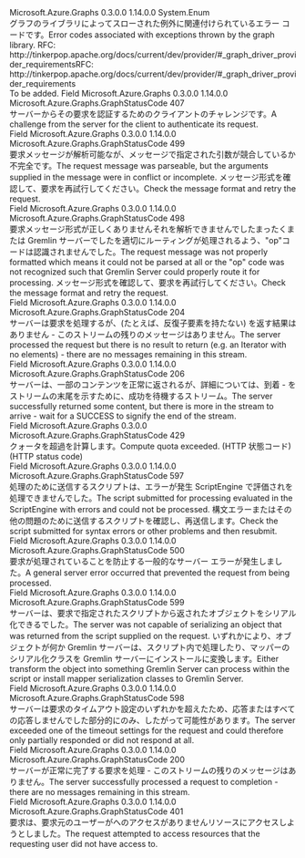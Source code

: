 <Type Name="GraphStatusCode" FullName="Microsoft.Azure.Graphs.GraphStatusCode">
  <TypeSignature Language="C#" Value="public enum GraphStatusCode" />
  <TypeSignature Language="ILAsm" Value=".class public auto ansi serializable sealed GraphStatusCode extends System.Enum" />
  <TypeSignature Language="DocId" Value="T:Microsoft.Azure.Graphs.GraphStatusCode" />
  <TypeSignature Language="VB.NET" Value="Public Enum GraphStatusCode" />
  <TypeSignature Language="F#" Value="type GraphStatusCode = " />
  <AssemblyInfo>
    <AssemblyName>Microsoft.Azure.Graphs</AssemblyName>
    <AssemblyVersion>0.3.0.0</AssemblyVersion>
    <AssemblyVersion>1.14.0.0</AssemblyVersion>
  </AssemblyInfo>
  <Base>
    <BaseTypeName>System.Enum</BaseTypeName>
  </Base>
  <Docs>
    <summary>
            <span data-ttu-id="c5c23-101">グラフのライブラリによってスローされた例外に関連付けられているエラー コードです。</span><span class="sxs-lookup"><span data-stu-id="c5c23-101">Error codes associated with exceptions thrown by the graph library.</span></span>
            <span data-ttu-id="c5c23-102">RFC: http://tinkerpop.apache.org/docs/current/dev/provider/#_graph_driver_provider_requirements</span><span class="sxs-lookup"><span data-stu-id="c5c23-102">RFC: http://tinkerpop.apache.org/docs/current/dev/provider/#_graph_driver_provider_requirements</span></span>
            </summary>
    <remarks>To be added.</remarks>
  </Docs>
  <Members>
    <Member MemberName="Authenticate">
      <MemberSignature Language="C#" Value="Authenticate" />
      <MemberSignature Language="ILAsm" Value=".field public static literal valuetype Microsoft.Azure.Graphs.GraphStatusCode Authenticate = int32(407)" />
      <MemberSignature Language="DocId" Value="F:Microsoft.Azure.Graphs.GraphStatusCode.Authenticate" />
      <MemberSignature Language="VB.NET" Value="Authenticate" />
      <MemberSignature Language="F#" Value="Authenticate = 407" Usage="Microsoft.Azure.Graphs.GraphStatusCode.Authenticate" />
      <MemberType>Field</MemberType>
      <AssemblyInfo>
        <AssemblyName>Microsoft.Azure.Graphs</AssemblyName>
        <AssemblyVersion>0.3.0.0</AssemblyVersion>
        <AssemblyVersion>1.14.0.0</AssemblyVersion>
      </AssemblyInfo>
      <ReturnValue>
        <ReturnType>Microsoft.Azure.Graphs.GraphStatusCode</ReturnType>
      </ReturnValue>
      <MemberValue>407</MemberValue>
      <Docs>
        <summary>
            <span data-ttu-id="c5c23-103">サーバーからその要求を認証するためのクライアントのチャレンジです。</span><span class="sxs-lookup"><span data-stu-id="c5c23-103">A challenge from the server for the client to authenticate its request.</span></span>
            </summary>
      </Docs>
    </Member>
    <Member MemberName="InvalidRequestArguments">
      <MemberSignature Language="C#" Value="InvalidRequestArguments" />
      <MemberSignature Language="ILAsm" Value=".field public static literal valuetype Microsoft.Azure.Graphs.GraphStatusCode InvalidRequestArguments = int32(499)" />
      <MemberSignature Language="DocId" Value="F:Microsoft.Azure.Graphs.GraphStatusCode.InvalidRequestArguments" />
      <MemberSignature Language="VB.NET" Value="InvalidRequestArguments" />
      <MemberSignature Language="F#" Value="InvalidRequestArguments = 499" Usage="Microsoft.Azure.Graphs.GraphStatusCode.InvalidRequestArguments" />
      <MemberType>Field</MemberType>
      <AssemblyInfo>
        <AssemblyName>Microsoft.Azure.Graphs</AssemblyName>
        <AssemblyVersion>0.3.0.0</AssemblyVersion>
        <AssemblyVersion>1.14.0.0</AssemblyVersion>
      </AssemblyInfo>
      <ReturnValue>
        <ReturnType>Microsoft.Azure.Graphs.GraphStatusCode</ReturnType>
      </ReturnValue>
      <MemberValue>499</MemberValue>
      <Docs>
        <summary>
            <span data-ttu-id="c5c23-104">要求メッセージが解析可能なが、メッセージで指定された引数が競合しているか不完全です。</span><span class="sxs-lookup"><span data-stu-id="c5c23-104">The request message was parseable, but the arguments supplied in the message were in conflict or incomplete.</span></span> <span data-ttu-id="c5c23-105">メッセージ形式を確認して、要求を再試行してください。</span><span class="sxs-lookup"><span data-stu-id="c5c23-105">Check the message format and retry the request.</span></span>
            </summary>
      </Docs>
    </Member>
    <Member MemberName="MalformedRequest">
      <MemberSignature Language="C#" Value="MalformedRequest" />
      <MemberSignature Language="ILAsm" Value=".field public static literal valuetype Microsoft.Azure.Graphs.GraphStatusCode MalformedRequest = int32(498)" />
      <MemberSignature Language="DocId" Value="F:Microsoft.Azure.Graphs.GraphStatusCode.MalformedRequest" />
      <MemberSignature Language="VB.NET" Value="MalformedRequest" />
      <MemberSignature Language="F#" Value="MalformedRequest = 498" Usage="Microsoft.Azure.Graphs.GraphStatusCode.MalformedRequest" />
      <MemberType>Field</MemberType>
      <AssemblyInfo>
        <AssemblyName>Microsoft.Azure.Graphs</AssemblyName>
        <AssemblyVersion>0.3.0.0</AssemblyVersion>
        <AssemblyVersion>1.14.0.0</AssemblyVersion>
      </AssemblyInfo>
      <ReturnValue>
        <ReturnType>Microsoft.Azure.Graphs.GraphStatusCode</ReturnType>
      </ReturnValue>
      <MemberValue>498</MemberValue>
      <Docs>
        <summary>
            <span data-ttu-id="c5c23-106">要求メッセージ形式が正しくありませんそれを解析できませんでしたまったくまたは Gremlin サーバーでしたを適切にルーティングが処理されるよう、"op"コードは認識されませんでした。</span><span class="sxs-lookup"><span data-stu-id="c5c23-106">The request message was not properly formatted which means it could not be parsed at all or the "op" code was not recognized such that Gremlin Server could properly route it for processing.</span></span> <span data-ttu-id="c5c23-107">メッセージ形式を確認して、要求を再試行してください。</span><span class="sxs-lookup"><span data-stu-id="c5c23-107">Check the message format and retry the request.</span></span>
            </summary>
      </Docs>
    </Member>
    <Member MemberName="NoContent">
      <MemberSignature Language="C#" Value="NoContent" />
      <MemberSignature Language="ILAsm" Value=".field public static literal valuetype Microsoft.Azure.Graphs.GraphStatusCode NoContent = int32(204)" />
      <MemberSignature Language="DocId" Value="F:Microsoft.Azure.Graphs.GraphStatusCode.NoContent" />
      <MemberSignature Language="VB.NET" Value="NoContent" />
      <MemberSignature Language="F#" Value="NoContent = 204" Usage="Microsoft.Azure.Graphs.GraphStatusCode.NoContent" />
      <MemberType>Field</MemberType>
      <AssemblyInfo>
        <AssemblyName>Microsoft.Azure.Graphs</AssemblyName>
        <AssemblyVersion>0.3.0.0</AssemblyVersion>
        <AssemblyVersion>1.14.0.0</AssemblyVersion>
      </AssemblyInfo>
      <ReturnValue>
        <ReturnType>Microsoft.Azure.Graphs.GraphStatusCode</ReturnType>
      </ReturnValue>
      <MemberValue>204</MemberValue>
      <Docs>
        <summary>
            <span data-ttu-id="c5c23-108">サーバーは要求を処理するが、(たとえば、反復子要素を持たない) を返す結果はありません - このストリームの残りのメッセージはありません。</span><span class="sxs-lookup"><span data-stu-id="c5c23-108">The server processed the request but there is no result to return (e.g. an Iterator with no elements) - there are no messages remaining in this stream.</span></span>
            </summary>
      </Docs>
    </Member>
    <Member MemberName="PartialContent">
      <MemberSignature Language="C#" Value="PartialContent" />
      <MemberSignature Language="ILAsm" Value=".field public static literal valuetype Microsoft.Azure.Graphs.GraphStatusCode PartialContent = int32(206)" />
      <MemberSignature Language="DocId" Value="F:Microsoft.Azure.Graphs.GraphStatusCode.PartialContent" />
      <MemberSignature Language="VB.NET" Value="PartialContent" />
      <MemberSignature Language="F#" Value="PartialContent = 206" Usage="Microsoft.Azure.Graphs.GraphStatusCode.PartialContent" />
      <MemberType>Field</MemberType>
      <AssemblyInfo>
        <AssemblyName>Microsoft.Azure.Graphs</AssemblyName>
        <AssemblyVersion>0.3.0.0</AssemblyVersion>
        <AssemblyVersion>1.14.0.0</AssemblyVersion>
      </AssemblyInfo>
      <ReturnValue>
        <ReturnType>Microsoft.Azure.Graphs.GraphStatusCode</ReturnType>
      </ReturnValue>
      <MemberValue>206</MemberValue>
      <Docs>
        <summary>
            <span data-ttu-id="c5c23-109">サーバーは、一部のコンテンツを正常に返されるが、詳細については、到着 - をストリームの末尾を示すために、成功を待機するストリーム。</span><span class="sxs-lookup"><span data-stu-id="c5c23-109">The server successfully returned some content, but there is more in the stream to arrive - wait for a SUCCESS to signify the end of the stream.</span></span>
            </summary>
      </Docs>
    </Member>
    <Member MemberName="RateLimiting">
      <MemberSignature Language="C#" Value="RateLimiting" />
      <MemberSignature Language="ILAsm" Value=".field public static literal valuetype Microsoft.Azure.Graphs.GraphStatusCode RateLimiting = int32(429)" />
      <MemberSignature Language="DocId" Value="F:Microsoft.Azure.Graphs.GraphStatusCode.RateLimiting" />
      <MemberSignature Language="VB.NET" Value="RateLimiting" />
      <MemberSignature Language="F#" Value="RateLimiting = 429" Usage="Microsoft.Azure.Graphs.GraphStatusCode.RateLimiting" />
      <MemberType>Field</MemberType>
      <AssemblyInfo>
        <AssemblyName>Microsoft.Azure.Graphs</AssemblyName>
        <AssemblyVersion>0.3.0.0</AssemblyVersion>
      </AssemblyInfo>
      <ReturnValue>
        <ReturnType>Microsoft.Azure.Graphs.GraphStatusCode</ReturnType>
      </ReturnValue>
      <MemberValue>429</MemberValue>
      <Docs>
        <summary>
            <span data-ttu-id="c5c23-110">クォータを超過を計算します。</span><span class="sxs-lookup"><span data-stu-id="c5c23-110">Compute quota exceeded.</span></span> <span data-ttu-id="c5c23-111">(HTTP 状態コード)</span><span class="sxs-lookup"><span data-stu-id="c5c23-111">(HTTP status code)</span></span>
            </summary>
      </Docs>
    </Member>
    <Member MemberName="ScriptEvaluationError">
      <MemberSignature Language="C#" Value="ScriptEvaluationError" />
      <MemberSignature Language="ILAsm" Value=".field public static literal valuetype Microsoft.Azure.Graphs.GraphStatusCode ScriptEvaluationError = int32(597)" />
      <MemberSignature Language="DocId" Value="F:Microsoft.Azure.Graphs.GraphStatusCode.ScriptEvaluationError" />
      <MemberSignature Language="VB.NET" Value="ScriptEvaluationError" />
      <MemberSignature Language="F#" Value="ScriptEvaluationError = 597" Usage="Microsoft.Azure.Graphs.GraphStatusCode.ScriptEvaluationError" />
      <MemberType>Field</MemberType>
      <AssemblyInfo>
        <AssemblyName>Microsoft.Azure.Graphs</AssemblyName>
        <AssemblyVersion>0.3.0.0</AssemblyVersion>
        <AssemblyVersion>1.14.0.0</AssemblyVersion>
      </AssemblyInfo>
      <ReturnValue>
        <ReturnType>Microsoft.Azure.Graphs.GraphStatusCode</ReturnType>
      </ReturnValue>
      <MemberValue>597</MemberValue>
      <Docs>
        <summary>
            <span data-ttu-id="c5c23-112">処理のために送信するスクリプトは、エラーが発生 ScriptEngine で評価されを処理できませんでした。</span><span class="sxs-lookup"><span data-stu-id="c5c23-112">The script submitted for processing evaluated in the ScriptEngine with errors and could not be processed.</span></span> <span data-ttu-id="c5c23-113">構文エラーまたはその他の問題のために送信するスクリプトを確認し、再送信します。</span><span class="sxs-lookup"><span data-stu-id="c5c23-113">Check the script submitted for syntax errors or other problems and then resubmit.</span></span>
            </summary>
      </Docs>
    </Member>
    <Member MemberName="ServerError">
      <MemberSignature Language="C#" Value="ServerError" />
      <MemberSignature Language="ILAsm" Value=".field public static literal valuetype Microsoft.Azure.Graphs.GraphStatusCode ServerError = int32(500)" />
      <MemberSignature Language="DocId" Value="F:Microsoft.Azure.Graphs.GraphStatusCode.ServerError" />
      <MemberSignature Language="VB.NET" Value="ServerError" />
      <MemberSignature Language="F#" Value="ServerError = 500" Usage="Microsoft.Azure.Graphs.GraphStatusCode.ServerError" />
      <MemberType>Field</MemberType>
      <AssemblyInfo>
        <AssemblyName>Microsoft.Azure.Graphs</AssemblyName>
        <AssemblyVersion>0.3.0.0</AssemblyVersion>
        <AssemblyVersion>1.14.0.0</AssemblyVersion>
      </AssemblyInfo>
      <ReturnValue>
        <ReturnType>Microsoft.Azure.Graphs.GraphStatusCode</ReturnType>
      </ReturnValue>
      <MemberValue>500</MemberValue>
      <Docs>
        <summary>
            <span data-ttu-id="c5c23-114">要求が処理されていることを防止する一般的なサーバー エラーが発生しました。</span><span class="sxs-lookup"><span data-stu-id="c5c23-114">A general server error occurred that prevented the request from being processed.</span></span>
            </summary>
      </Docs>
    </Member>
    <Member MemberName="ServerSerializationError">
      <MemberSignature Language="C#" Value="ServerSerializationError" />
      <MemberSignature Language="ILAsm" Value=".field public static literal valuetype Microsoft.Azure.Graphs.GraphStatusCode ServerSerializationError = int32(599)" />
      <MemberSignature Language="DocId" Value="F:Microsoft.Azure.Graphs.GraphStatusCode.ServerSerializationError" />
      <MemberSignature Language="VB.NET" Value="ServerSerializationError" />
      <MemberSignature Language="F#" Value="ServerSerializationError = 599" Usage="Microsoft.Azure.Graphs.GraphStatusCode.ServerSerializationError" />
      <MemberType>Field</MemberType>
      <AssemblyInfo>
        <AssemblyName>Microsoft.Azure.Graphs</AssemblyName>
        <AssemblyVersion>0.3.0.0</AssemblyVersion>
        <AssemblyVersion>1.14.0.0</AssemblyVersion>
      </AssemblyInfo>
      <ReturnValue>
        <ReturnType>Microsoft.Azure.Graphs.GraphStatusCode</ReturnType>
      </ReturnValue>
      <MemberValue>599</MemberValue>
      <Docs>
        <summary>
            <span data-ttu-id="c5c23-115">サーバーは、要求で指定されたスクリプトから返されたオブジェクトをシリアル化できるでした。</span><span class="sxs-lookup"><span data-stu-id="c5c23-115">The server was not capable of serializing an object that was returned from the script supplied on the request.</span></span> <span data-ttu-id="c5c23-116">いずれかにより、オブジェクトが何か Gremlin サーバーは、スクリプト内で処理したり、マッパーのシリアル化クラスを Gremlin サーバーにインストールに変換します。</span><span class="sxs-lookup"><span data-stu-id="c5c23-116">Either transform the object into something Gremlin Server can process within the script or install mapper serialization classes to Gremlin Server.</span></span>
            </summary>
      </Docs>
    </Member>
    <Member MemberName="ServerTimeout">
      <MemberSignature Language="C#" Value="ServerTimeout" />
      <MemberSignature Language="ILAsm" Value=".field public static literal valuetype Microsoft.Azure.Graphs.GraphStatusCode ServerTimeout = int32(598)" />
      <MemberSignature Language="DocId" Value="F:Microsoft.Azure.Graphs.GraphStatusCode.ServerTimeout" />
      <MemberSignature Language="VB.NET" Value="ServerTimeout" />
      <MemberSignature Language="F#" Value="ServerTimeout = 598" Usage="Microsoft.Azure.Graphs.GraphStatusCode.ServerTimeout" />
      <MemberType>Field</MemberType>
      <AssemblyInfo>
        <AssemblyName>Microsoft.Azure.Graphs</AssemblyName>
        <AssemblyVersion>0.3.0.0</AssemblyVersion>
        <AssemblyVersion>1.14.0.0</AssemblyVersion>
      </AssemblyInfo>
      <ReturnValue>
        <ReturnType>Microsoft.Azure.Graphs.GraphStatusCode</ReturnType>
      </ReturnValue>
      <MemberValue>598</MemberValue>
      <Docs>
        <summary>
            <span data-ttu-id="c5c23-117">サーバーは要求のタイムアウト設定のいずれかを超えたため、応答またはすべての応答しませんでした部分的にのみ、したがって可能性があります。</span><span class="sxs-lookup"><span data-stu-id="c5c23-117">The server exceeded one of the timeout settings for the request and could therefore only partially responded or did not respond at all.</span></span>
            </summary>
      </Docs>
    </Member>
    <Member MemberName="Success">
      <MemberSignature Language="C#" Value="Success" />
      <MemberSignature Language="ILAsm" Value=".field public static literal valuetype Microsoft.Azure.Graphs.GraphStatusCode Success = int32(200)" />
      <MemberSignature Language="DocId" Value="F:Microsoft.Azure.Graphs.GraphStatusCode.Success" />
      <MemberSignature Language="VB.NET" Value="Success" />
      <MemberSignature Language="F#" Value="Success = 200" Usage="Microsoft.Azure.Graphs.GraphStatusCode.Success" />
      <MemberType>Field</MemberType>
      <AssemblyInfo>
        <AssemblyName>Microsoft.Azure.Graphs</AssemblyName>
        <AssemblyVersion>0.3.0.0</AssemblyVersion>
        <AssemblyVersion>1.14.0.0</AssemblyVersion>
      </AssemblyInfo>
      <ReturnValue>
        <ReturnType>Microsoft.Azure.Graphs.GraphStatusCode</ReturnType>
      </ReturnValue>
      <MemberValue>200</MemberValue>
      <Docs>
        <summary>
            <span data-ttu-id="c5c23-118">サーバーが正常に完了する要求を処理 - このストリームの残りのメッセージはありません。</span><span class="sxs-lookup"><span data-stu-id="c5c23-118">The server successfully processed a request to completion - there are no messages remaining in this stream.</span></span>
            </summary>
      </Docs>
    </Member>
    <Member MemberName="Unauthorized">
      <MemberSignature Language="C#" Value="Unauthorized" />
      <MemberSignature Language="ILAsm" Value=".field public static literal valuetype Microsoft.Azure.Graphs.GraphStatusCode Unauthorized = int32(401)" />
      <MemberSignature Language="DocId" Value="F:Microsoft.Azure.Graphs.GraphStatusCode.Unauthorized" />
      <MemberSignature Language="VB.NET" Value="Unauthorized" />
      <MemberSignature Language="F#" Value="Unauthorized = 401" Usage="Microsoft.Azure.Graphs.GraphStatusCode.Unauthorized" />
      <MemberType>Field</MemberType>
      <AssemblyInfo>
        <AssemblyName>Microsoft.Azure.Graphs</AssemblyName>
        <AssemblyVersion>0.3.0.0</AssemblyVersion>
        <AssemblyVersion>1.14.0.0</AssemblyVersion>
      </AssemblyInfo>
      <ReturnValue>
        <ReturnType>Microsoft.Azure.Graphs.GraphStatusCode</ReturnType>
      </ReturnValue>
      <MemberValue>401</MemberValue>
      <Docs>
        <summary>
            <span data-ttu-id="c5c23-119">要求は、要求元のユーザーがへのアクセスがありませんリソースにアクセスしようとしました。</span><span class="sxs-lookup"><span data-stu-id="c5c23-119">The request attempted to access resources that the requesting user did not have access to.</span></span>
            </summary>
      </Docs>
    </Member>
  </Members>
</Type>